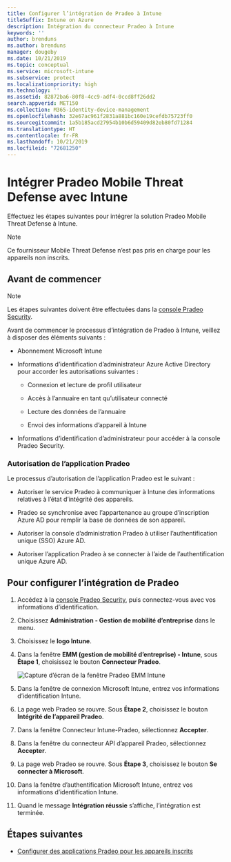 ```yaml
---
title: Configurer l’intégration de Pradeo à Intune
titleSuffix: Intune on Azure
description: Intégration du connecteur Pradeo à Intune
keywords: ''
author: brenduns
ms.author: brenduns
manager: dougeby
ms.date: 10/21/2019
ms.topic: conceptual
ms.service: microsoft-intune
ms.subservice: protect
ms.localizationpriority: high
ms.technology: ''
ms.assetid: 82872ba6-80f8-4cc9-adf4-0ccd8ff26dd2
search.appverid: MET150
ms.collection: M365-identity-device-management
ms.openlocfilehash: 32e67ac961f2831a881bc160e19cefdb75723ff0
ms.sourcegitcommit: 1a5b185acd27954b10b6d59409d82eb80fd71284
ms.translationtype: HT
ms.contentlocale: fr-FR
ms.lasthandoff: 10/21/2019
ms.locfileid: "72681250"
---
```

# <a name="integrate-pradeo-mobile-threat-defense-with-intune"></a>Intégrer Pradeo Mobile Threat Defense avec Intune

Effectuez les étapes suivantes pour intégrer la solution Pradeo Mobile Threat Defense à Intune.

> [!NOTE]  
> Ce fournisseur Mobile Threat Defense n’est pas pris en charge pour les appareils non inscrits.

## <a name="before-you-begin"></a>Avant de commencer

> [!NOTE]
> Les étapes suivantes doivent être effectuées dans la [console Pradeo Security](https://www.apps-security.com).

Avant de commencer le processus d’intégration de Pradeo à Intune, veillez à disposer des éléments suivants :

- Abonnement Microsoft Intune

- Informations d’identification d’administrateur Azure Active Directory pour accorder les autorisations suivantes :

  - Connexion et lecture de profil utilisateur

  - Accès à l’annuaire en tant qu’utilisateur connecté

  - Lecture des données de l’annuaire

  - Envoi des informations d’appareil à Intune

- Informations d’identification d’administrateur pour accéder à la console Pradeo Security.

### <a name="pradeo-app-authorization"></a>Autorisation de l’application Pradeo

Le processus d’autorisation de l’application Pradeo est le suivant :

- Autoriser le service Pradeo à communiquer à Intune des informations relatives à l’état d’intégrité des appareils.

- Pradeo se synchronise avec l’appartenance au groupe d’inscription Azure AD pour remplir la base de données de son appareil.

- Autoriser la console d’administration Pradeo à utiliser l’authentification unique (SSO) Azure AD.

- Autoriser l’application Pradeo à se connecter à l’aide de l’authentification unique Azure AD.

## <a name="to-set-up-pradeo-integration"></a>Pour configurer l’intégration de Pradeo

1. Accédez à la [console Pradeo Security](https://www.apps-security.com), puis connectez-vous avec vos informations d’identification.

2. Choisissez **Administration - Gestion de mobilité d’entreprise** dans le menu.

3. Choisissez le **logo Intune**.

4. Dans la fenêtre **EMM (gestion de mobilité d’entreprise) - Intune**, sous **Étape 1**, choisissez le bouton **Connecteur Pradeo**. 

    ![Capture d’écran de la fenêtre Pradeo EMM Intune](./media/pradeo-mtd-connector-integration/pradeo_setup.png)

5. Dans la fenêtre de connexion Microsoft Intune, entrez vos informations d’identification Intune.

5. La page web Pradeo se rouvre. Sous **Étape 2**, choisissez le bouton **Intégrité de l’appareil Pradeo**.

7. Dans la fenêtre Connecteur Intune-Pradeo, sélectionnez **Accepter**. 

8. Dans la fenêtre du connecteur API d’appareil Pradeo, sélectionnez **Accepter**.

9. La page web Pradeo se rouvre. Sous **Étape 3**, choisissez le bouton **Se connecter à Microsoft**. 

10. Dans la fenêtre d’authentification Microsoft Intune, entrez vos informations d’identification Intune.

11. Quand le message **Intégration réussie** s’affiche, l’intégration est terminée.

## <a name="next-steps"></a>Étapes suivantes

- [Configurer des applications Pradeo pour les appareils inscrits](mtd-apps-ios-app-configuration-policy-add-assign.md)
